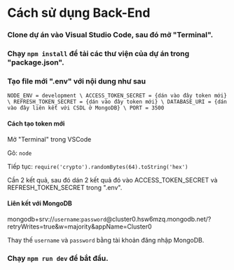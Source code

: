 # Cách sử dụng Back-End

### Clone dự án vào Visual Studio Code, sau đó mở "Terminal".

### Chạy `npm install` để tải các thư viện của dự án trong "package.json".

### Tạo file mới ".env" với nội dung như sau

`NODE_ENV = development \
ACCESS_TOKEN_SECRET = {dán vào đây token mới} \
REFRESH_TOKEN_SECRET = {dán vào đây token mới} \
DATABASE_URI = {dán vào đây liên kết với CSDL ở MongoDB} \
PORT = 3500`

#### Cách tạo token mới

Mở "Terminal" trong VSCode

Gõ: `node`

Tiếp tục: `require('crypto').randomBytes(64).toString('hex')`

Cần 2 kết quả, sau đó dán 2 kết quả đó vào ACCESS_TOKEN_SECRET và REFRESH_TOKEN_SECRET trong ".env".

#### Liên kết với MongoDB 
mongodb+srv://`username`:`password`@cluster0.hsw6mzq.mongodb.net/?retryWrites=true&w=majority&appName=Cluster0

Thay thế `username` và `password` bằng tài khoản đăng nhập MongoDB.

### Chạy `npm run dev` để bắt đầu.
